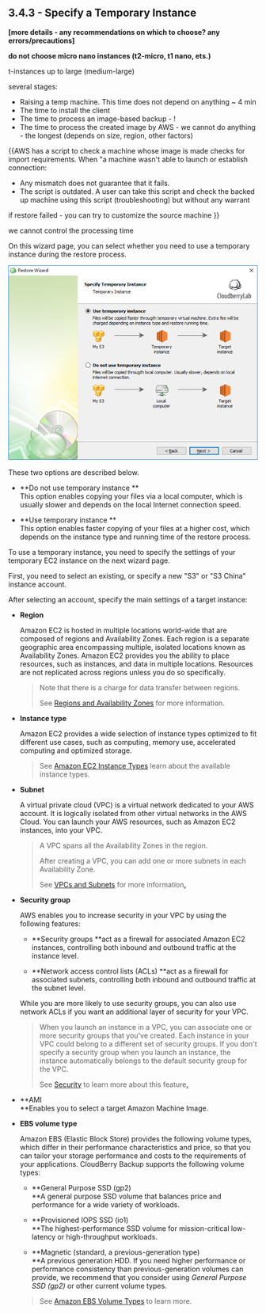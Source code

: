 ## 3.4.3 - Specify a Temporary Instance

**\[more details - any recommendations on which to choose? any errors/precautions\]**

**do not choose micro nano instances \(t2-micro, t1 nano, ets.\)**

t-instances up to large \(medium-large\)

several stages:

* Raising a temp machine. This time does not depend on anything ~ 4 min
* The time to install the client
* The time to process an image-based backup - !
* The time to process the created image by AWS - we cannot do anything - the longest \(depends on size, region, other factors\)

{{AWS has a script to check a machine whose image is made checks for import requirements. When "a machine wasn't able to launch or establish connection:

* Any mismatch does not guarantee that it fails. 
* The script is outdated. A user can take this script and check the backed up machine using this script \(troubleshooting\) but without any warrant

if restore failed - you can try to customize the source machine }}

we cannot control the processing time

On this wizard page, you can select whether you need to use a temporary instance during the restore process.

![](/assets/image-based-restore-to-ami-temp-instance.png)

These two options are described below.

* **Do not use temporary instance **  
  This option enables copying your files via a local computer, which is usually slower and depends on the local Internet connection speed.

* **Use temporary instance **  
  This option enables faster copying of your files at a higher cost, which depends on the instance type and running time of the restore process.

To use a temporary instance, you need to specify the settings of your temporary EC2 instance on the next wizard page.

First, you need to select an existing, or specify a new "S3" or "S3 China" instance account.

After selecting an account, specify the main settings of a target instance:

* **Region**

  Amazon EC2 is hosted in multiple locations world-wide that are composed of regions and Availability Zones. Each region is a separate geographic area encompassing multiple, isolated locations known as Availability Zones. Amazon EC2 provides you the ability to place resources, such as instances, and data in multiple locations. Resources are not replicated across regions unless you do so specifically.

  > Note that there is a charge for data transfer between regions.
  >
  > See [Regions and Availability Zones](https://www.gitbook.com/book/yuriyshutov/restore-wizard-draft/edit#) for more information.

* **Instance type**

  Amazon EC2 provides a wide selection of instance types optimized to fit different use cases, such as computing, memory use, accelerated computing and optimized storage.

  > See [Amazon EC2 Instance Types](https://www.gitbook.com/book/yuriyshutov/restore-wizard-draft/edit#) learn about the available instance types.

* **Subnet**

  A virtual private cloud \(VPC\) is a virtual network dedicated to your AWS account. It is logically isolated from other virtual networks in the AWS Cloud. You can launch your AWS resources, such as Amazon EC2 instances, into your VPC.

  > A VPC spans all the Availability Zones in the region.
  >
  > After creating a VPC, you can add one or more subnets in each Availability Zone.
  >
  > See [VPCs and Subnets](https://www.gitbook.com/book/yuriyshutov/restore-wizard-draft/edit#) for more information[.](https://www.gitbook.com/book/yuriyshutov/restore-wizard-draft/edit#)

* **Security group**

  AWS enables you to increase security in your VPC by using the following features:

  * **Security groups **act as a firewall for associated Amazon EC2 instances, controlling both inbound and outbound traffic at the instance level.

  * **Network access control lists \(ACLs\) **act as a firewall for associated subnets, controlling both inbound and outbound traffic at the subnet level.

  While you are more likely to use security groups, you can also use network ACLs if you want an additional layer of security for your VPC.

  > When you launch an instance in a VPC, you can associate one or more security groups that you've created. Each instance in your VPC could belong to a different set of security groups. If you don't specify a security group when you launch an instance, the instance automatically belongs to the default security group for the VPC.
  >
  > See [Security](https://www.gitbook.com/book/yuriyshutov/restore-wizard-draft/edit#) to learn more about this feature[.](https://www.gitbook.com/book/yuriyshutov/restore-wizard-draft/edit#)

* **AMI                  
  **Enables you to select a target Amazon Machine Image.

* **EBS volume type**

  Amazon EBS \(Elastic Block Store\) provides the following volume types, which differ in their performance characteristics and price, so that you can tailor your storage performance and costs to the requirements of your applications. CloudBerry Backup supports the following volume types:

  * **General Purpose SSD \(gp2\)          
    **A general purpose SSD volume that balances price and performance for a wide variety of workloads.

  * **Provisioned IOPS SSD \(io1\)          
    **The highest-performance SSD volume for mission-critical low-latency or high-throughput workloads.

  * **Magnetic \(standard, a previous-generation type\)          
    **A previous generation HDD. If you need higher performance or performance consistency than previous-generation volumes can provide, we recommend that you consider using _General Purpose SSD \(gp2\)_ or other current volume types.

  > See [Amazon EBS Volume Types](https://www.gitbook.com/book/yuriyshutov/restore-wizard-draft/edit#) to learn more.



